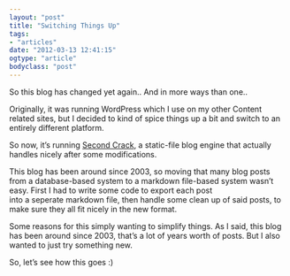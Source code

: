 ```yaml
---
layout: "post"
title: "Switching Things Up"
tags: 
- "articles"
date: "2012-03-13 12:41:15"
ogtype: "article"
bodyclass: "post"
---
```


So this blog has changed yet again.. And in more ways than one..

Originally, it was running WordPress which I use on my other Content related sites, but I decided to kind of spice things up a bit and switch to an entirely different platform.

So now, it’s running [Second Crack](http://www.marco.org/secondcrack "Second Crack"), a static-file blog engine that actually handles nicely after some modifications.

This blog has been around since 2003, so moving that many blog posts from a database-based system to a markdown file-based system wasn’t easy. First I had to write some code to export each post  
 into a seperate markdown file, then handle some clean up of said posts, to make sure they all fit nicely in the new format.

Some reasons for this simply wanting to simplify things. As I said, this blog has been around since 2003, that’s a lot of years worth of posts. But I also wanted to just try something new.

So, let’s see how this goes :)